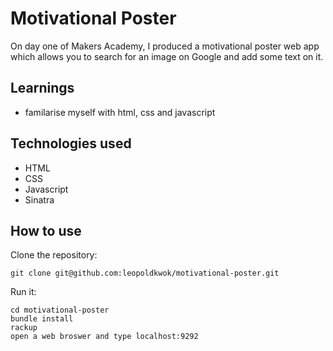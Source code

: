 Motivational Poster
===================

On day one of Makers Academy, I produced a motivational poster web app which allows you to search for an image on Google and add some text on it.

Learnings
---------- 
* familarise myself with html, css and javascript

Technologies used
-----------------

* HTML
* CSS
* Javascript
* Sinatra

How to use
-----------

Clone the repository:

```shell
git clone git@github.com:leopoldkwok/motivational-poster.git
```


Run it:

```shell
cd motivational-poster
bundle install
rackup
open a web broswer and type localhost:9292
```

